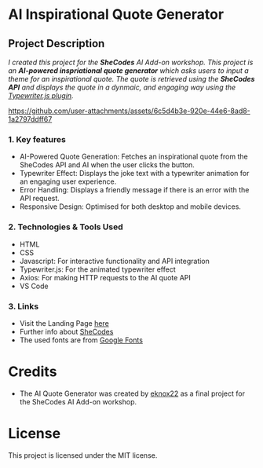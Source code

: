 # AI Inspirational Quote Generator

## Project Description

_I created this project for the **SheCodes** AI Add-on workshop. This project is an **AI-powered inspriational quote generator** which asks users to input a theme for an inspirational quote. The quote is retrieved using the **SheCodes API** and displays the quote in a dynmaic, and engaging way using the [Typewriter.js plugin](https://github.com/tameemsafi/typewriterjs)._

https://github.com/user-attachments/assets/6c5d4b3e-920e-44e6-8ad8-1a2797ddff67

### 1. Key features

- AI-Powered Quote Generation: Fetches an inspirational quote from the SheCodes API and AI when the user clicks the button.
 - Typewriter Effect: Displays the joke text with a typewriter animation for an engaging user experience.
 - Error Handling: Displays a friendly message if there is an error with the API request.
 - Responsive Design: Optimised for both desktop and mobile devices.

### 2. Technologies & Tools Used

- HTML
- CSS
- Javascript: For interactive functionality and API integration
- Typewriter.js: For the animated typewriter effect
- Axios: For making HTTP requests to the AI quote API
- VS Code

### 3. Links

- Visit the Landing Page [here](https://norway-travel-project-ekc.netlify.app/)
- Further info about [SheCodes](https://www.shecodes.io/)
- The used fonts are from [Google Fonts](https://fonts.google.com/)

# Credits

- The AI Quote Generator was created by [eknox22](https://github.com/eknox22) as a final project for the SheCodes AI Add-on workshop.

# License

This project is licensed under the MIT license.

 
